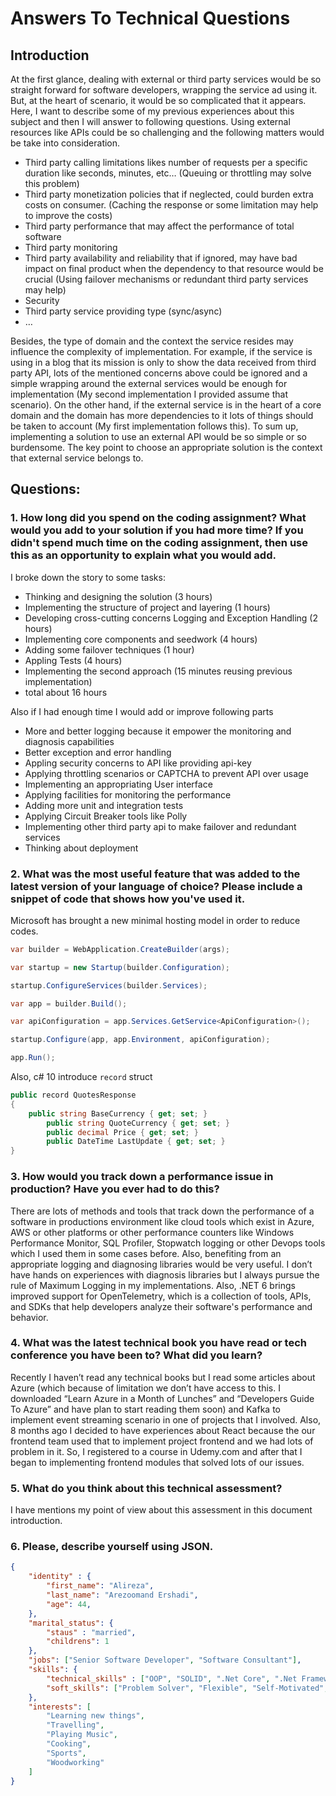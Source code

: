# Answers To Technical Questions

## Introduction
At the first glance, dealing with external or third party services would be so straight forward for software developers, wrapping the service ad using it. But, at the heart of scenario, it would be so complicated that it appears.  Here, I want to describe some of my previous experiences about this subject and then I will answer to following questions.
Using external resources like APIs could be so challenging and the following matters would be take into consideration.
* Third party calling limitations likes number of requests per a specific duration like seconds, minutes, etc… (Queuing or throttling may solve this problem)
* Third party monetization policies that if neglected, could burden extra costs on consumer. (Caching the response or some limitation may help to improve the costs)
* Third party performance that may affect the performance of total software 
* Third party monitoring
* Third party availability and reliability that if ignored, may have bad impact on final product when the dependency to that resource would be crucial (Using failover mechanisms or redundant third party services may help)
* Security
* Third party service providing type (sync/async)
* …

Besides, the type of domain and the context the service resides may influence the complexity of implementation. For example, if the service is using in a blog that its mission is only to show the data received from third party API, lots of the mentioned concerns above could be ignored and a simple wrapping around the external services would be enough for implementation (My second implementation I provided assume that scenario). On the other hand, if the external service is in the heart of a core domain and the domain has more dependencies to it lots of things should be taken to account (My first implementation follows this). 
To sum up, implementing a solution to use an external API would be so simple or so burdensome. The key point to choose an appropriate solution is the context that external service belongs to. 



## Questions:  

### 1.	How long did you spend on the coding assignment? What would you add to your solution if you had more time? If you didn't spend much time on the coding assignment, then use this as an opportunity to explain what you would add.
I broke down the story to some tasks:
* Thinking and designing the solution (3 hours)
* Implementing the structure of project and layering (1 hours)
* Developing cross-cutting concerns Logging and Exception Handling (2 hours)
* Implementing core components and seedwork (4 hours)
* Adding some failover techniques (1 hour)
* Appling  Tests (4 hours)
* Implementing the second approach (15 minutes reusing previous implementation)
* total about 16 hours

Also if I had enough time I would add or improve following parts
* More and better logging because it empower the monitoring and diagnosis capabilities
* Better exception and error handling
* Appling security concerns to API like providing api-key
* Applying throttling scenarios or CAPTCHA to prevent API over usage 
* Implementing an appropriating User interface 
* Applying facilities for monitoring the performance
* Adding more unit and integration tests
* Applying Circuit Breaker tools like Polly
* Implementing other third party api to make failover and redundant services
* Thinking about deployment

### 2.	What was the most useful feature that was added to the latest version of your language of choice? Please include a snippet of code that shows how you've used it.
Microsoft has brought a new minimal hosting model in order to reduce codes.
```c#
var builder = WebApplication.CreateBuilder(args);

var startup = new Startup(builder.Configuration);

startup.ConfigureServices(builder.Services);

var app = builder.Build();

var apiConfiguration = app.Services.GetService<ApiConfiguration>();

startup.Configure(app, app.Environment, apiConfiguration);

app.Run();
```

Also, c# 10 introduce ```record``` struct
```c#
public record QuotesResponse
{
	public string BaseCurrency { get; set; }
        public string QuoteCurrency { get; set; }
        public decimal Price { get; set; }
        public DateTime LastUpdate { get; set; }
}
```

### 3.	How would you track down a performance issue in production? Have you ever had to do this?
There are lots of methods and tools that track down the performance of a software in productions environment like cloud tools which exist in Azure, AWS or other platforms or other performance counters like Windows Performance Monitor, SQL Profiler, Stopwatch logging or other Devops tools which I used them in some cases before. Also, benefiting from an appropriate logging and diagnosing libraries would be very useful. I don’t have hands on experiences with diagnosis libraries but I always pursue the rule of Maximum Logging in my implementations. Also, .NET 6 brings improved support for OpenTelemetry, which is a collection of tools, APIs, and SDKs that help developers analyze their software's performance and behavior.

### 4.	What was the latest technical book you have read or tech conference you have been to? What did you learn?
Recently I haven’t read any technical books but I read some articles about Azure (which because of limitation we don’t have access to this. I downloaded “Learn Azure in a Month of Lunches” and “Developers Guide To Azure” and have plan to start reading them soon) and Kafka to implement event streaming scenario in one of projects that I involved.
Also, 8 months ago I decided to have experiences about React because the our frontend team used that to implement project frontend and we had lots of problem in it. So, I registered to a course in Udemy.com and after that I began to implementing frontend modules that solved lots of our issues.

### 5.	What do you think about this technical assessment?
I have mentions my point of view about this assessment in this document introduction.

### 6. Please, describe yourself using JSON.

```json
{
	"identity" : {
		"first_name": "Alireza",
		"last_name": "Arezoomand Ershadi",
		"age": 44,
	},
	"marital_status": {
		"staus" : "married",
		"childrens": 1
	},
	"jobs": ["Senior Software Developer", "Software Consultant"],
	"skills": {
		"technical_skills" : ["OOP", "SOLID", ".Net Core", ".Net Framework", "SQL Server", "Reactjs"],
		"soft_skills": ["Problem Solver", "Flexible", "Self-Motivated", "Leader", "Planner"]
	},
	"interests": [
		"Learning new things",
		"Travelling",
		"Playing Music",
		"Cooking",
		"Sports",
		"Woodworking"
	]
}
```
